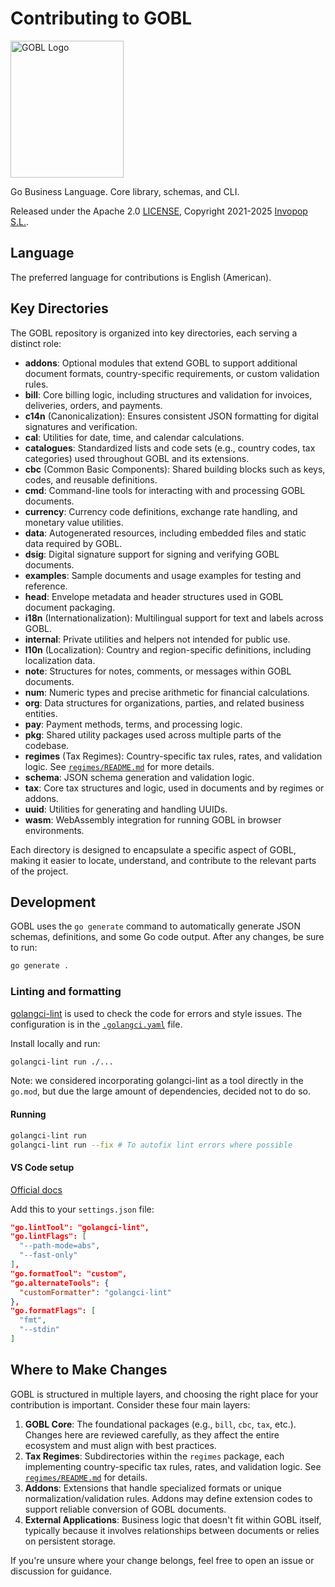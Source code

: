 # Contributing to GOBL

<img src="https://github.com/invopop/gobl/blob/main/gobl_logo_black_rgb.svg?raw=true" width="181" height="219" alt="GOBL Logo">

Go Business Language. Core library, schemas, and CLI.

Released under the Apache 2.0 [LICENSE](https://github.com/invopop/gobl/blob/main/LICENSE), Copyright 2021-2025 [Invopop S.L.](https://invopop.com).

## Language

The preferred language for contributions is English (American).

## Key Directories

The GOBL repository is organized into key directories, each serving a distinct role:

- **addons**: Optional modules that extend GOBL to support additional document formats, country-specific requirements, or custom validation rules.
- **bill**: Core billing logic, including structures and validation for invoices, deliveries, orders, and payments.
- **c14n** (Canonicalization): Ensures consistent JSON formatting for digital signatures and verification.
- **cal**: Utilities for date, time, and calendar calculations.
- **catalogues**: Standardized lists and code sets (e.g., country codes, tax categories) used throughout GOBL and its extensions.
- **cbc** (Common Basic Components): Shared building blocks such as keys, codes, and reusable definitions.
- **cmd**: Command-line tools for interacting with and processing GOBL documents.
- **currency**: Currency code definitions, exchange rate handling, and monetary value utilities.
- **data**: Autogenerated resources, including embedded files and static data required by GOBL.
- **dsig**: Digital signature support for signing and verifying GOBL documents.
- **examples**: Sample documents and usage examples for testing and reference.
- **head**: Envelope metadata and header structures used in GOBL document packaging.
- **i18n** (Internationalization): Multilingual support for text and labels across GOBL.
- **internal**: Private utilities and helpers not intended for public use.
- **l10n** (Localization): Country and region-specific definitions, including localization data.
- **note**: Structures for notes, comments, or messages within GOBL documents.
- **num**: Numeric types and precise arithmetic for financial calculations.
- **org**: Data structures for organizations, parties, and related business entities.
- **pay**: Payment methods, terms, and processing logic.
- **pkg**: Shared utility packages used across multiple parts of the codebase.
- **regimes** (Tax Regimes): Country-specific tax rules, rates, and validation logic. See [`regimes/README.md`](regimes/README.md) for more details.
- **schema**: JSON schema generation and validation logic.
- **tax**: Core tax structures and logic, used in documents and by regimes or addons.
- **uuid**: Utilities for generating and handling UUIDs.
- **wasm**: WebAssembly integration for running GOBL in browser environments.

Each directory is designed to encapsulate a specific aspect of GOBL, making it easier to locate, understand, and contribute to the relevant parts of the project.

## Development

GOBL uses the `go generate` command to automatically generate JSON schemas, definitions, and some Go code output. After any changes, be sure to run:

```bash
go generate .
```

### Linting and formatting

[golangci-lint](https://golangci-lint.run/) is used to check the code for errors and style issues. The configuration is in the [`.golangci.yaml`](.golangci.yaml) file.

Install locally and run:

```bash
golangci-lint run ./...
```

Note: we considered incorporating golangci-lint as a tool directly in the `go.mod`, but due the large amount of dependencies, decided not to do so.

#### Running

```bash
golangci-lint run
golangci-lint run --fix # To autofix lint errors where possible
```

#### VS Code setup

[Official docs](https://golangci-lint.run/welcome/integrations/#visual-studio-code)

Add this to your `settings.json` file:

```json
"go.lintTool": "golangci-lint",
"go.lintFlags": [
  "--path-mode=abs",
  "--fast-only"
],
"go.formatTool": "custom",
"go.alternateTools": {
  "customFormatter": "golangci-lint"
},
"go.formatFlags": [
  "fmt",
  "--stdin"
]
```

## Where to Make Changes

GOBL is structured in multiple layers, and choosing the right place for your contribution is important. Consider these four main layers:

1. **GOBL Core**: The foundational packages (e.g., `bill`, `cbc`, `tax`, etc.). Changes here are reviewed carefully, as they affect the entire ecosystem and must align with best practices.
2. **Tax Regimes**: Subdirectories within the `regimes` package, each implementing country-specific tax rules, rates, and validation logic. See [`regimes/README.md`](regimes/README.md) for details.
3. **Addons**: Extensions that handle specialized formats or unique normalization/validation rules. Addons may define extension codes to support reliable conversion of GOBL documents.
4. **External Applications**: Business logic that doesn't fit within GOBL itself, typically because it involves relationships between documents or relies on persistent storage.

If you're unsure where your change belongs, feel free to open an issue or discussion for guidance.
